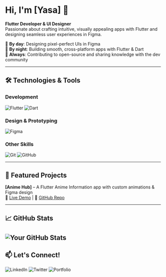 # Hi, I'm [Yasa] 👋

**Flutter Developer & UI Designer**  
Passionate about crafting intuitive, visually appealing apps with Flutter and designing seamless user experiences in Figma.

🔹 **By day**: Designing pixel-perfect UIs in Figma  
🔹 **By night**: Building smooth, cross-platform apps with Flutter & Dart  
🔹 **Always**: Contributing to open-source and sharing knowledge with the dev community  

---

## 🛠️ Technologies & Tools

### Development
![Flutter](https://img.shields.io/badge/Flutter-02569B?style=for-the-badge&logo=flutter&logoColor=white)
![Dart](https://img.shields.io/badge/Dart-0175C2?style=for-the-badge&logo=dart&logoColor=white)

### Design & Prototyping
![Figma](https://img.shields.io/badge/Figma-F24E1E?style=for-the-badge&logo=figma&logoColor=white)

### Other Skills
![Git](https://img.shields.io/badge/Git-F05032?style=for-the-badge&logo=git&logoColor=white)
![GitHub](https://img.shields.io/badge/GitHub-181717?style=for-the-badge&logo=github&logoColor=white)

---

## 🚀 Featured Projects
**[Anime Hub]** – A Flutter Anime Information app with custom animations & Figma design  
🔗 [Live Demo](https://your-live-demo-link.com) | 📂 [GitHub Repo](https://github.com/yourusername/anime-hub)

---
## 📈 GitHub Stats
![Your GitHub Stats](https://github-readme-stats.vercel.app/api?username=yourusername&show_icons=true&theme=radical)
---

## 📫 Let's Connect!
![LinkedIn](https://img.shields.io/badge/LinkedIn-0077B5?style=for-the-badge&logo=linkedin&logoColor=white)
![Twitter](https://img.shields.io/badge/Twitter-1DA1F2?style=for-the-badge&logo=twitter&logoColor=white)
![Portfolio](https://img.shields.io/badge/Portfolio-FF5722?style=for-the-badge&logo=google-chrome&logoColor=white)
